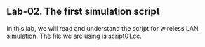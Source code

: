 ## Lab-02. The first simulation script

In this lab, we will read and understand the script for wireless LAN simulation.
The file we are using is [script01.cc](script01.cc).

